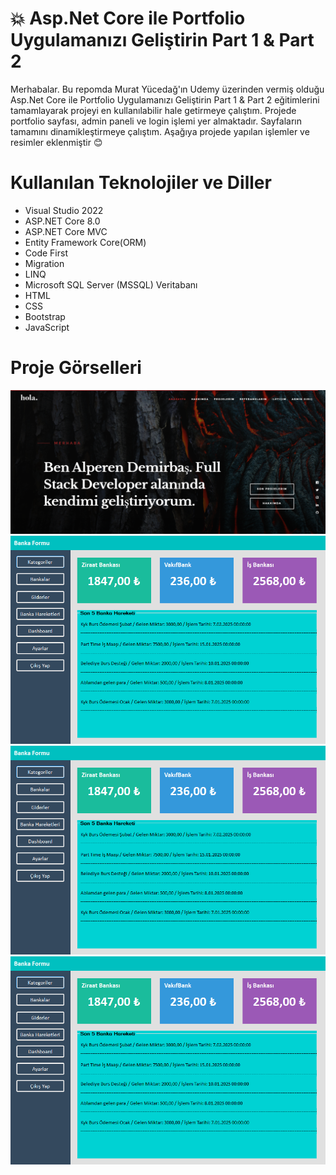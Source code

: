 # :boom: Asp.Net Core ile Portfolio Uygulamanızı Geliştirin Part 1 & Part 2

Merhabalar. Bu repomda Murat Yücedağ'ın Udemy üzerinden vermiş olduğu Asp.Net Core ile Portfolio Uygulamanızı Geliştirin Part 1 & Part 2 eğitimlerini tamamlayarak projeyi en kullanılabilir hale getirmeye çalıştım. Projede portfolio sayfası, admin paneli ve login işlemi yer almaktadır. Sayfaların tamamını dinamikleştirmeye çalıştım. Aşağıya projede yapılan işlemler ve resimler eklenmiştir :blush: 


# Kullanılan Teknolojiler ve Diller
* Visual Studio 2022
* ASP.NET Core 8.0
* ASP.NET Core MVC
* Entity Framework Core(ORM)
* Code First
* Migration
* LINQ
* Microsoft SQL Server (MSSQL) Veritabanı
* HTML
* CSS
* Bootstrap
* JavaScript

# Proje Görselleri

![portfolio giris](https://github.com/DemirbasAlperen/UdemyMyPortfolio/blob/master/portfolio%20giris.png)
![FrmBanks](https://github.com/DemirbasAlperen/CSharpEgitimKampiFinancialCrm/blob/master/FrmBanks.png)
![FrmBanks](https://github.com/DemirbasAlperen/CSharpEgitimKampiFinancialCrm/blob/master/FrmBanks.png)
![FrmBanks](https://github.com/DemirbasAlperen/CSharpEgitimKampiFinancialCrm/blob/master/FrmBanks.png)



